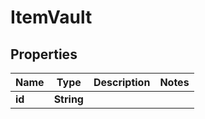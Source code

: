 

# ItemVault


## Properties

| Name | Type | Description | Notes |
|------------ | ------------- | ------------- | -------------|
|**id** | **String** |  |  |



